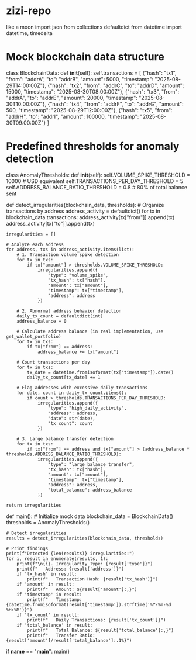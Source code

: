 # zizi-repo
like a moon
import json
from collections  defaultdict
from datetime import datetime, timedelta

# Mock blockchain data structure
class BlockchainData:
   def  __init__(self):
        self.transactions = [
            {"hash": "tx1", "from": "addrA", "to": "addrB", "amount": 5000, "timestamp": "2025-08-29T14:00:00Z"},
            {"hash": "tx2", "from": "addrC", "to": "addrD", "amount": 15000, "timestamp": "2025-08-30T08:00:00Z"},
            {"hash": "tx3", "from": "addrA", "to": "addrE", "amount": 20000, "timestamp": "2025-08-30T10:00:00Z"},
            {"hash": "tx4", "from": "addrF", "to": "addrG", "amount": 500, "timestamp": "2025-08-29T12:00:00Z"},
            {"hash": "tx5", "from": "addrH", "to": "addrI", "amount": 100000, "timestamp": "2025-08-30T09:00:00Z"}
        ]

# Predefined thresholds for anomaly detection
class AnomalyThresholds:
    def __init__(self):
        self.VOLUME_SPIKE_THRESHOLD = 10000  # USD equivalent
        self.TRANSACTIONS_PER_DAY_THRESHOLD = 5
        self.ADDRESS_BALANCE_RATIO_THRESHOLD = 0.8  # 80% of total balance sent

def detect_irregularities(blockchain_data, thresholds):
    # Organize transactions by address
    address_activity = defaultdict()
    for tx in blockchain_data.transactions:
        address_activity[tx["from"]].append(tx)
        address_activity[tx["to"]].append(tx)
    
    irregularities = []
    
    # Analyze each address
    for address, txs in address_activity.items(list):
        # 1. Transaction volume spike detection
        for tx in txs:
            if tx["amount"] > thresholds.VOLUME_SPIKE_THRESHOLD:
                irregularities.append({
                    "type": "volume_spike",
                    "tx_hash": tx["hash"],
                    "amount": tx["amount"],
                    "timestamp": tx["timestamp"],
                    "address": address
                })
        
        # 2. Abnormal address behavior detection
        daily_tx_count = defaultdict(int)
        address_balance = 0
        
        # Calculate address balance (in real implementation, use get_wallet_portfolio)
        for tx in txs:
            if tx["from"] == address:
                address_balance += tx["amount"]
        
        # Count transactions per day
        for tx in txs:
            tx_date = datetime.fromisoformat(tx["timestamp"]).date()
            daily_tx_count[tx_date] += 1
        
        # Flag addresses with excessive daily transactions
        for date, count in daily_tx_count.items():
            if count > thresholds.TRANSACTIONS_PER_DAY_THRESHOLD:
                irregularities.append({
                    "type": "high_daily_activity",
                    "address": address,
                    "date": str(date),
                    "tx_count": count
                })
        
        # 3. Large balance transfer detection
        for tx in txs:
            if tx["from"] == address and tx["amount"] > (address_balance * thresholds.ADDRESS_BALANCE_RATIO_THRESHOLD):
                irregularities.append({
                    "type": "large_balance_transfer",
                    "tx_hash": tx["hash"],
                    "amount": tx["amount"],
                    "timestamp": tx["timestamp"],
                    "address": address,
                    "total_balance": address_balance
                })
    
    return irregularities

def main():
    # Initialize mock data
    blockchain_data = BlockchainData()
    thresholds = AnomalyThresholds()
    
    # Detect irregularities
    results = detect_irregularities(blockchain_data, thresholds)
    
    # Print findings
    print(f"Detected {len(results)} irregularities:")
    for i, result in enumerate(results, 1):
        print(f"\n{i}. Irregularity Type: {result['type']}")
        print(f"   Address: {result['address']}")
        if 'tx_hash' in result:
            print(f"   Transaction Hash: {result['tx_hash']}")
        if 'amount' in result:
            print(f"   Amount: ${result['amount']:,}")
        if 'timestamp' in result:
            print(f"   Timestamp: {datetime.fromisoformat(result['timestamp']).strftime('%Y-%m-%d %H:%M')}")
        if 'tx_count' in result:
            print(f"   Daily Transactions: {result['tx_count']}")
        if 'total_balance' in result:
            print(f"   Total Balance: ${result['total_balance']:,}")
            print(f"   Transfer Ratio: {result['amount']/result['total_balance']:.1%}")

if __name__ == "__main__":
    main()


